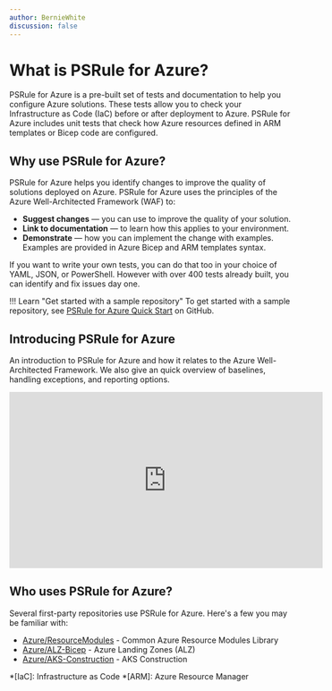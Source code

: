 ```yaml
---
author: BernieWhite
discussion: false
---
```


# What is PSRule for Azure?

PSRule for Azure is a pre-built set of tests and documentation to help you configure Azure solutions.
These tests allow you to check your Infrastructure as Code (IaC) before or after deployment to Azure.
PSRule for Azure includes unit tests that check how Azure resources defined in ARM templates or Bicep code are configured.

## Why use PSRule for Azure?

PSRule for Azure helps you identify changes to improve the quality of solutions deployed on Azure.
PSRule for Azure uses the principles of the Azure Well-Architected Framework (WAF) to:

- **Suggest changes** &mdash; you can use to improve the quality of your solution.
- **Link to documentation** &mdash; to learn how this applies to your environment.
- **Demonstrate** &mdash; how you can implement the change with examples.
  Examples are provided in Azure Bicep and ARM templates syntax.

If you want to write your own tests, you can do that too in your choice of YAML, JSON, or PowerShell.
However with over 400 tests already built, you can identify and fix issues day one.

!!! Learn "Get started with a sample repository"
    To get started with a sample repository, see [PSRule for Azure Quick Start][1] on GitHub.

  [1]: https://github.com/Azure/PSRule.Rules.Azure-quickstart

## Introducing PSRule for Azure

An introduction to PSRule for Azure and how it relates to the Azure Well-Architected Framework.
We also give an quick overview of baselines, handling exceptions, and reporting options.

<iframe width="560" height="315" src="https://www.youtube.com/embed/L4CIDqnXLPk" title="YouTube - Introducing PSRule for Azure" frameborder="0" allow="accelerometer; autoplay; clipboard-write; encrypted-media; gyroscope; picture-in-picture; web-share" allowfullscreen></iframe>

## Who uses PSRule for Azure?

Several first-party repositories use PSRule for Azure.
Here's a few you may be familiar with:

- [Azure/ResourceModules](https://github.com/Azure/ResourceModules) - Common Azure Resource Modules Library
- [Azure/ALZ-Bicep](https://github.com/Azure/ALZ-Bicep) - Azure Landing Zones (ALZ)
- [Azure/AKS-Construction](https://github.com/Azure/AKS-Construction) - AKS Construction

*[IaC]: Infrastructure as Code
*[ARM]: Azure Resource Manager
